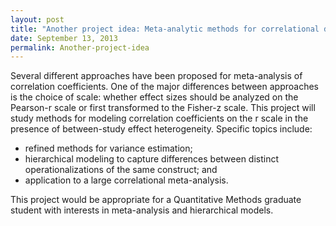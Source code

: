 ```yaml
---
layout: post
title: "Another project idea: Meta-analytic methods for correlational data"
date: September 13, 2013
permalink: Another-project-idea
---
```


Several different approaches have been proposed for meta-analysis of correlation coefficients. One of the major differences between approaches is the choice of scale: whether effect sizes should be analyzed on the Pearson-r scale or first transformed to the Fisher-z scale. This project will study methods for modeling correlation coefficients on the r scale in the presence of between-study effect heterogeneity. Specific topics include:

* refined methods for variance estimation;
* hierarchical modeling to capture differences between distinct operationalizations of the same construct; and
* application to a large correlational meta-analysis.

This project would be appropriate for a Quantitative Methods graduate student with interests in meta-analysis and hierarchical models.
